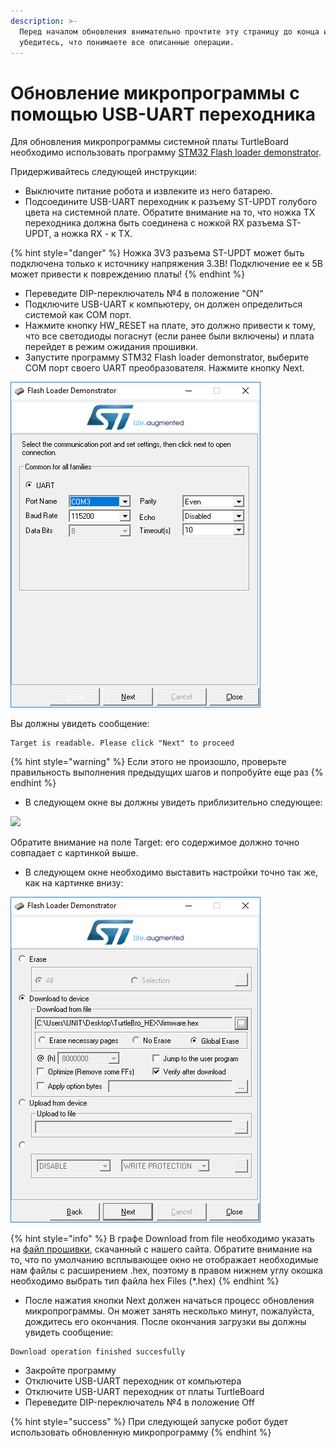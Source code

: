 ```yaml
---
description: >-
  Перед началом обновления внимательно прочтите эту страницу до конца и
  убедитесь, что понимаете все описанные операции.
---
```


# Обновление микропрограммы с помощью USB-UART переходника

Для обновления микропрограммы системной платы TurtleBoard необходимо использовать программу [STM32 Flash loader demonstrator](https://yadi.sk/d/lfNmZ8NGI7\_0UQ).&#x20;

Придерживайтесь следующей инструкции:

* Выключите питание робота и извлеките из него батарею.&#x20;
* Подсоедините USB-UART переходник к разъему ST-UPDT голубого цвета на системной плате. Обратите внимание на то, что ножка TX переходника должна быть соединена с ножкой RX разъема ST-UPDT, а ножка RX - к TX.&#x20;

{% hint style="danger" %}
Ножка 3V3 разъема ST-UPDT может быть подключена только к источнику напряжения 3.3В! Подключение ее к 5В может привести к повреждению платы!
{% endhint %}

* Переведите DIP-переключатель №4 в положение "ON"
* Подключите USB-UART к компьютеру, он должен определиться системой как COM порт.
* Нажмите кнопку HW\_RESET на плате, это должно привести к тому, что все светодиоды погаснут (если ранее были включены) и плата перейдет в режим ожидания прошивки.
* Запустите программу STM32 Flash loader demonstrator, выберите COM порт своего UART преобразователя. Нажмите кнопку Next.

![](<../../.gitbook/assets/1 (2).png>)

Вы должны увидеть сообщение:

```
Target is readable. Please click "Next" to proceed
```

{% hint style="warning" %}
Если этого не произошло, проверьте правильность выполнения предыдущих шагов и попробуйте еще раз
{% endhint %}

* В следующем окне вы должны увидеть приблизительно следующее:

![](../../.gitbook/assets/3\_1.png)

Обратите внимание на поле Target: его содержимое должно точно совпадает с картинкой выше.&#x20;

* В следующем окне необходимо выставить настройки точно так же, как на картинке внизу:

![](<../../.gitbook/assets/5 (1).png>)

{% hint style="info" %}
В графе Download from file необходимо указать на [файл прошивки](https://yadi.sk/d/eov3wiMFHE8zFw), скачанный с нашего сайта. Обратите внимание на то, что по умолчанию всплывающее окно не отображает необходимые нам файлы с расширением .hex, поэтому в правом нижнем углу окошка необходимо выбрать тип файла hex Files (\*.hex)
{% endhint %}

* После нажатия кнопки Next должен начаться процесс обновления микропрограммы. Он может занять несколько минут, пожалуйста, дождитесь его окончания. После окончания загрузки вы должны увидеть сообщение:

```
Download operation finished succesfully
```

* Закройте программу
* Отключите USB-UART переходник от компьютера
* Отключите USB-UART переходник от платы TurtleBoard
* Переведите DIP-переключатель №4 в положение Off

{% hint style="success" %}
При следующей запуске робот будет использовать обновленную микропрограмму
{% endhint %}
